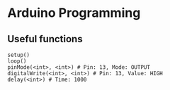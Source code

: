 # Arduino Programming


## Useful functions

```
setup()
loop()
pinMode(<int>, <int>) # Pin: 13, Mode: OUTPUT
digitalWrite(<int>, <int>) # Pin: 13, Value: HIGH
delay(<int>) # Time: 1000


```